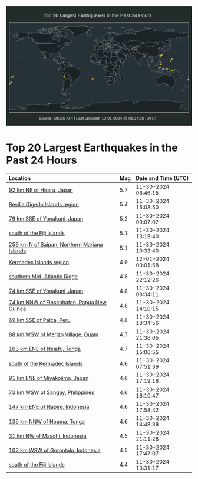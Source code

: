 ![Map](./map.png)

# Top 20 Largest Earthquakes in the Past 24 Hours

| Location | Mag | Date and Time (UTC) |
|:---|:---|:---|
| [92 km NE of Hirara, Japan](https://earthquake.usgs.gov/earthquakes/eventpage/us7000nv3a) | 5.7 | 11-30-2024 08:46:15 |
| [Revilla Gigedo Islands region](https://earthquake.usgs.gov/earthquakes/eventpage/us7000nv52) | 5.4 | 11-30-2024 15:08:50 |
| [79 km SSE of Yonakuni, Japan](https://earthquake.usgs.gov/earthquakes/eventpage/us7000nv3k) | 5.2 | 11-30-2024 09:07:02 |
| [south of the Fiji Islands](https://earthquake.usgs.gov/earthquakes/eventpage/us7000nv4l) | 5.1 | 11-30-2024 13:15:40 |
| [259 km N of Saipan, Northern Mariana Islands](https://earthquake.usgs.gov/earthquakes/eventpage/us7000nv43) | 5.1 | 11-30-2024 10:33:40 |
| [Kermadec Islands region](https://earthquake.usgs.gov/earthquakes/eventpage/us7000nv77) | 4.9 | 12-01-2024 00:01:58 |
| [southern Mid-Atlantic Ridge](https://earthquake.usgs.gov/earthquakes/eventpage/us7000nv6w) | 4.8 | 11-30-2024 22:12:26 |
| [74 km SSE of Yonakuni, Japan](https://earthquake.usgs.gov/earthquakes/eventpage/us7000nv35) | 4.8 | 11-30-2024 08:34:11 |
| [74 km NNW of Finschhafen, Papua New Guinea](https://earthquake.usgs.gov/earthquakes/eventpage/us7000nv4u) | 4.8 | 11-30-2024 14:10:15 |
| [69 km SSE of Palca, Peru](https://earthquake.usgs.gov/earthquakes/eventpage/us7000nv60) | 4.8 | 11-30-2024 18:34:56 |
| [88 km WSW of Merizo Village, Guam](https://earthquake.usgs.gov/earthquakes/eventpage/us7000nv6t) | 4.7 | 11-30-2024 21:36:05 |
| [163 km ENE of Neiafu, Tonga](https://earthquake.usgs.gov/earthquakes/eventpage/us7000nv53) | 4.7 | 11-30-2024 15:06:55 |
| [south of the Kermadec Islands](https://earthquake.usgs.gov/earthquakes/eventpage/us7000nv33) | 4.6 | 11-30-2024 07:51:39 |
| [91 km ENE of Miyakojima, Japan](https://earthquake.usgs.gov/earthquakes/eventpage/us7000nv5v) | 4.6 | 11-30-2024 17:19:16 |
| [73 km WSW of Sangay, Philippines](https://earthquake.usgs.gov/earthquakes/eventpage/us7000nv5u) | 4.6 | 11-30-2024 16:10:47 |
| [147 km ENE of Nabire, Indonesia](https://earthquake.usgs.gov/earthquakes/eventpage/us7000nv5y) | 4.6 | 11-30-2024 17:58:42 |
| [135 km NNW of Houma, Tonga](https://earthquake.usgs.gov/earthquakes/eventpage/us7000nv4y) | 4.6 | 11-30-2024 14:48:36 |
| [31 km NW of Masohi, Indonesia](https://earthquake.usgs.gov/earthquakes/eventpage/us7000nv6q) | 4.5 | 11-30-2024 21:11:28 |
| [102 km WSW of Gorontalo, Indonesia](https://earthquake.usgs.gov/earthquakes/eventpage/us7000nv5x) | 4.5 | 11-30-2024 17:47:07 |
| [south of the Fiji Islands](https://earthquake.usgs.gov/earthquakes/eventpage/us7000nv4r) | 4.4 | 11-30-2024 13:31:17 |
